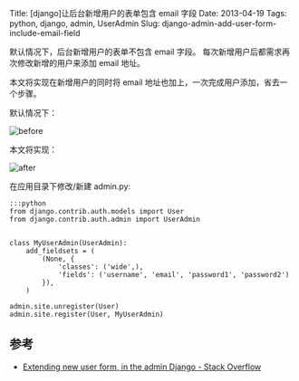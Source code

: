 Title: [django]让后台新增用户的表单包含 email 字段
Date: 2013-04-19
Tags: python, django, admin, UserAdmin
Slug: django-admin-add-user-form-include-email-field

默认情况下，后台新增用户的表单不包含 email 字段。
每次新增用户后都需求再次修改新增的用户来添加 email 地址。

本文将实现在新增用户的同时将 email 地址也加上，一次完成用户添加，省去一个步骤。

默认情况下：

![before](/static/images/2013-4-19-01.png)

本文将实现：

![after](/static/images/2013-4-19-02.png)

在应用目录下修改/新建 admin.py:

    :::python
    from django.contrib.auth.models import User
    from django.contrib.auth.admin import UserAdmin


    class MyUserAdmin(UserAdmin):
        add_fieldsets = (
            (None, {
                'classes': ('wide',),
                'fields': ('username', 'email', 'password1', 'password2')
            }),
        )

    admin.site.unregister(User)
    admin.site.register(User, MyUserAdmin)

## 参考

* [Extending new user form, in the admin Django - Stack Overflow](http://stackoverflow.com/questions/6858028/extending-new-user-form-in-the-admin-django)
